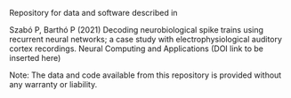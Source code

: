 Repository for data and software described in

Szabó P, Barthó P (2021) Decoding neurobiological spike trains using recurrent neural networks; a case study with electrophysiological auditory cortex recordings. Neural Computing and Applications (DOI link to be inserted here)


Note: The data and code available from this repository is provided without any warranty or liability.
